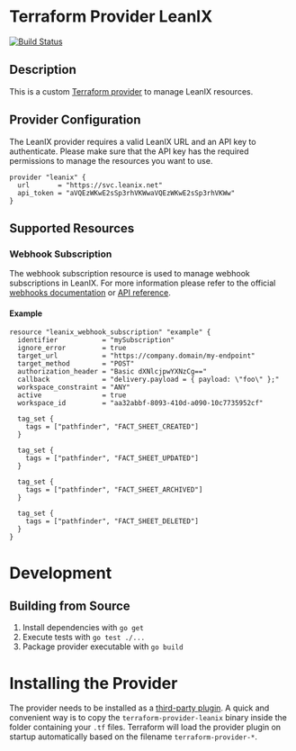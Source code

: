 # Terraform Provider LeanIX

[![Build Status](https://travis-ci.org/codecentric/terraform-provider-leanix.svg?branch=master)](https://travis-ci.org/codecentric/terraform-provider-leanix)

## Description

This is a custom [Terraform provider](https://www.terraform.io/docs/providers/index.html) to manage LeanIX resources.

## Provider Configuration

The LeanIX provider requires a valid LeanIX URL and an API key to authenticate. Please make sure that the API key has the required permissions to manage the resources you want to use.

```
provider "leanix" {
  url       = "https://svc.leanix.net"
  api_token = "aVQEzWKwE2sSp3rhVKWwaVQEzWKwE2sSp3rhVKWw"
}
```

## Supported Resources

### Webhook Subscription

The webhook subscription resource is used to manage webhook subscriptions in LeanIX. For more information please refer to the official [webhooks documentation](https://dev.leanix.net/docs/webhooks) or [API reference](https://svc.leanix.net/services/webhooks/v1/docs/#/).

#### Example

```
resource "leanix_webhook_subscription" "example" {
  identifier           = "mySubscription"
  ignore_error         = true
  target_url           = "https://company.domain/my-endpoint"
  target_method        = "POST"
  authorization_header = "Basic dXNlcjpwYXNzCg=="
  callback             = "delivery.payload = { payload: \"foo\" };"
  workspace_constraint = "ANY"
  active               = true
  workspace_id         = "aa32abbf-8093-410d-a090-10c7735952cf"

  tag_set {
    tags = ["pathfinder", "FACT_SHEET_CREATED"]
  }

  tag_set {
    tags = ["pathfinder", "FACT_SHEET_UPDATED"]
  }

  tag_set {
    tags = ["pathfinder", "FACT_SHEET_ARCHIVED"]
  }

  tag_set {
    tags = ["pathfinder", "FACT_SHEET_DELETED"]
  }
}
```

# Development

## Building from Source

1. Install dependencies with `go get`
2. Execute tests with `go test ./...`
2. Package provider executable with `go build`

# Installing the Provider

The provider needs to be installed as a [third-party plugin](https://www.terraform.io/docs/configuration/providers.html#third-party-plugins). A quick and convenient way is to copy the `terraform-provider-leanix` binary inside the folder containing your `.tf` files. Terraform will load the provider plugin on startup automatically based on the filename `terraform-provider-*`.
